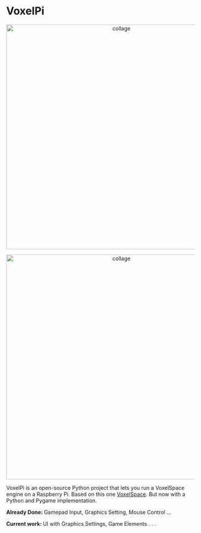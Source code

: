 # VoxelPi

<p align="center">
  <img src="/Media/Voxelpi_Graphics.gif" width="600" alt="collage">
</p>

<p align="center">
  <img src="/Media/voxelpi.gif" width="600" alt="collage">
</p>



VoxelPi is an open-source Python project that lets you run a VoxelSpace engine on a Raspberry Pi. Based on this one [VoxelSpace](https://github.com/s-macke/VoxelSpace). But now with a Python and Pygame implementation.

<b>Already Done: </b> Gamepad Input, Graphics Setting, Mouse Control ...

<b>Current work: </b> UI with Graphics Settings, Game Elements . . . 
